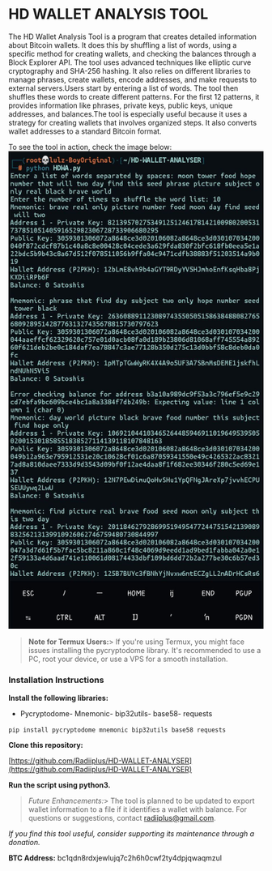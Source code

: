 # **HD WALLET ANALYSIS TOOL**
The HD Wallet Analysis Tool is a program that creates detailed information about Bitcoin wallets. It does this by shuffling a list of words, using a specific method for creating wallets, and checking the balances through a Block Explorer API. The tool uses advanced techniques like elliptic curve cryptography and SHA-256 hashing. It also relies on different libraries to manage phrases, create wallets, encode addresses, and make requests to external servers.Users start by entering a list of words. The tool then shuffles these words to create different patterns. For the first 12 patterns, it provides information like phrases, private keys, public keys, unique addresses, and balances.The tool is especially useful because it uses a strategy for creating wallets that involves organized steps. It also converts wallet addresses to a standard Bitcoin format.

To see the tool in action, check the image below:![Tool @ Work](https://github.com/Radiiplus/HD-WALLET-ANALYSER/blob/main/Screenshot_20231202-215635.jpg)

>**Note for Termux Users:**> If you're using Termux, you might face issues installing the pycryptodome library. It's recommended to use a PC, root your device, or use a VPS for a smooth installation.

### Installation Instructions
**Install the following libraries:**
- Pycryptodome- Mnemonic- bip32utils- base58- requests

```pip install pycryptodome mnemonic bip32utils base58 requests```

**Clone this repository:**

[https://github.com/Radiiplus/HD-WALLET-ANALYSER](https://github.com/Radiiplus/HD-WALLET-ANALYSER)

**Run the script using python3.**
> *Future Enhancements:*> The tool is planned to be updated to export wallet information to a file if it identifies a wallet with balance. For questions or suggestions, contact radiiplus@gmail.com.

*If you find this tool useful, consider supporting its maintenance through a donation.*

**BTC Address:** bc1qdn8rdxjewlujq7c2h6h0cwf2ty4dpjqwaqmzul
